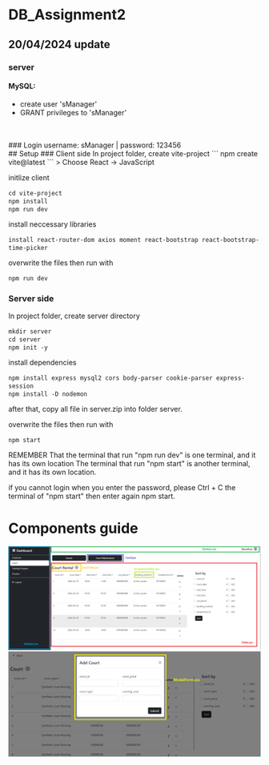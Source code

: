 # DB_Assignment2
## 20/04/2024 update
### server

#### MySQL:
* create user 'sManager'
* GRANT privileges to 'sManager'
<br>

<br>
### Login username: sManager | password: 123456

<br>
## Setup
### Client side
In project folder, create vite-project
```
npm create vite@latest
```
> Choose React -> JavaScript


initlize client
```
cd vite-project
npm install
npm run dev
```

install neccessary libraries
```
install react-router-dom axios moment react-bootstrap react-bootstrap-time-picker
```

overwrite the files then run with
```
npm run dev
```

### Server side
In project folder, create server directory
```
mkdir server
cd server
npm init -y
```
install dependencies
```
npm install express mysql2 cors body-parser cookie-parser express-session
npm install -D nodemon
```
after that, copy all file in server.zip into folder server.

overwrite the files then run with 
```
npm start
```

REMEMBER That the terminal that run "npm run dev" is one terminal, and it has its own location
         The terminal that run "npm start" is another terminal, and it has its own location.

if you cannot login when you enter the password, please Ctrl + C the terminal of "npm start" then enter again npm start.

# Components guide
![Normal Page](normalPage.png)
![Modal](modal.png)
